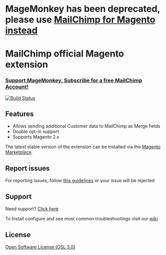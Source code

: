 <h1>MageMonkey has been deprecated, <br>please use <a href="https://github.com/mailchimp/mc-magento2">MailChimp for Magento instead</a></h1>

MailChimp official Magento extension
====================================

<h3><a href="http://www.mailchimp.com/signup?pid=ebizmarts&source=website" target="_blank">Support MageMonkey, Subscribe for a free MailChimp Account!</a> </h3>

[![Build Status](https://travis-ci.org/ebizmarts/magento2-magemonkey.svg?branch=master)](https://travis-ci.org/ebizmarts/magento2-magemonkey)

## Features

* Allows sending additional Customer data to MailChimp as Merge fields
* Double opt-in support
* Supports Magento 2.x

The latest stable version of the extension can be installed via the [Magento Marketplace](https://marketplace.magento.com/ebizmarts-magento2-magemonkey.html).

## Report issues

For reporting issues, follow [this guidelines](https://github.com/ebizmarts/magento2-magemonkey/wiki/Issue-reporting-guidelines) or your issue will be rejected

## Support

Need support? [Click here](http://ebizmarts.com/forums/view/1)

To Install configure and see most common troubleshootings visit our [wiki](http://wiki.ebizmarts.com/magemonkey-2)

## License

[Open Software License (OSL 3.0)](http://opensource.org/licenses/osl-3.0.php)

